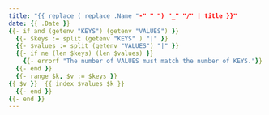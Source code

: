 ```yaml
---
title: "{{ replace ( replace .Name "-" " ") "_" "/" | title }}"
date: {{ .Date }}
{{- if and (getenv "KEYS") (getenv "VALUES") }}
  {{- $keys := split (getenv "KEYS" ) "|" }}
  {{- $values := split (getenv "VALUES") "|" }}
  {{- if ne (len $keys) (len $values) }}
    {{- errorf "The number of VALUES must match the number of KEYS."}}
  {{- end }}
  {{- range $k, $v := $keys }}
{{ $v }}  {{ index $values $k }}
  {{- end }}
{{- end }}
---
```


